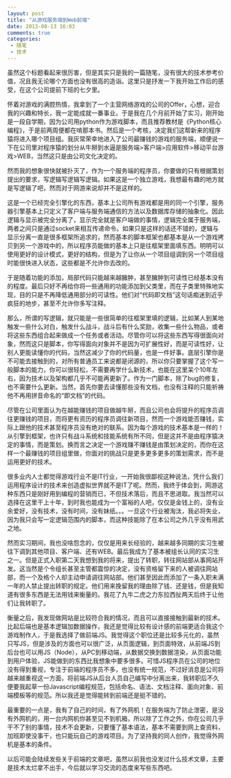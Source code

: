```yaml
---
layout: post
title: "从游戏服务端到Web前端"
date: 2013-08-13 16:03
comments: true
categories:
 - 随笔
 - 技术
---
```


虽然这个标题看起来很厉害，但是其实只是我的一篇随笔，没有很大的技术参考价值，况且我无论哪个方面也没有很高的造诣。这里只是抒发一下我开始工作后的感受，在这个公司提前下班的七夕里。

怀着对游戏的满腔热情，我拿到了一个主营网络游戏的公司的Offer，心想，迎合我的兴趣和特长，我一定能成就一番事业。于是我在几个月前开始了实习，刚开始是一段自学期，因为公司用python作为游戏脚本，而且推荐教材是《Python核心编程》，于是前两周便都在啃那本书。然后是一个考核，决定我们这帮新来的程序猿将进入哪个项目组。我灰常荣幸地进入了公司最赚钱的游戏的服务端，顺便说一下在公司里对程序猿的划分从牛掰到水逼是服务端>客户端>应用软件>移动平台游戏>WEB，当然这只是由公司文化决定的。

<!--more-->

然而我的想象很快就被扑灭了，作为一个服务端的程序员，你要做的只有根据策划提出的要求，写逻辑写逻辑写逻辑。如果这是一个独立游戏，我想最有趣的地方就是写逻辑了吧，然而对于网游来说却并不是这样的。

这是一个已经完全引擎化的东西，基本上公司所有游戏都是用的同一个引擎，服务器引擎基本上只定义了客户端与服务端通信的方法以及数据库存储的抽象化。因此逻辑与显示被完全分离了，显示完全就是客户端做的事情，逻辑完全属于服务端，两者之间只是通过socket来相互传递命令。如果只是这样的话还不错的，逻辑与显示分离一直是很多框架所追求的，然而基本的脚本框架也都基本是从一个游戏拷贝到另一个游戏中的，所以程序员能做的基本上只是往框架里面填东西。明明可以使用更好的设计模式，更好的结构，但是为了让你从一个项目组调到另一个项目组时能很快进入状态，这些都是不允许你去改的。

于是随着功能的添加，局部代码只能越来越臃肿，甚至臃肿到可读性已经基本没有的程度。最后只好不再给你将一些通用的功能添加到父类里，而在子类里特殊地实现，目的只是不再降低通用部分的可读性。他们对“代码即文档”这句话痴迷到近乎疯狂的地步，甚至不允许你多写注释。

那么，所谓的写逻辑，就只能是一些很简单的往框架里填的逻辑，比如某人到某地触发一些什么对白，触发什么战斗，战斗后有什么奖励，收集一些什么物品，或者将这些东西组合起来做成一个任务或者活动。尽管你可以将这些东西写得很面向对象，然而这只是脚本，你写得面向对象并不是因为可扩展性好，而是可读性好，让别人更能读懂你的代码，当然这减少了你的代码量，也是一件好事。底层引擎你是不可能去接触到的，对所有普通员工来说都是闭源的，所以你只要掌握了这个写一般脚本的能力，你可以很轻松，不需要再学什么新技术，也能在这里呆个10年左右，因为技术以及架构都几乎不可能再更新了。作为一门脚本，除了bug的修复，也不需要什么更新。当然，首先你要去读懂那些没有文档，也没有注释的只能祈祷他不再用拼音命名的“即文档”的代码。

尽管在公司里面认为在越能赚钱的项目做越牛掰，而且公司也会将提升的程序员调往更赚钱的项目，而将更有资历的程序员调往新项目，然而一个游戏能否赚钱，实际上跟他的技术甚至程序员没有绝对的联系。因为每个游戏的技术基本是一样的！从引擎到框架，也许只有战斗系统和技能系统有所不同，但是这并不是由程序猿决定的事情，而是策划。换而言之决定一个游戏赚不赚钱是由策划决定的，而你在这样一个最赚钱的项目组里做，你面对的挑战只是更多更多更多的策划需求，而不是运用更好的技术。

很多业内人士都觉得游戏行业不是IT行业，一开始我很鄙视这种说法，凭什么我们运用程序设计的技术来创造虚拟世界就不是IT了呢。然而，我终于体会到，网游这种东西只是刚好用到编程的营销而已，不但技术落后，而且不思进取。我当然可以选择在这里干上十年，到时我也能成为一个富裕的人吧，仅仅是金钱上的，没有业余爱好，没有技术，没有时间，没有妹纸。。。一旦这个行业被淘汰，我必将失业，因为我只会写一定逻辑范围内的脚本，而这种技能除了在本公司之外几乎没有用武之地。

然而实习期间，我也没啥怨念的，仅仅是用来长经验的，越来越多同期的实习生被往下调到其他项目、客户端、还有WEB。最后我成为了基本被组长认同的实习生之一。但是正式入职第二天我想到我的将来，提出了转职，转往网站部从事网站开发。这当然是个令组长甚至主管都震惊的决定，没有资格留下来的人被调往网站部，而一个及格个人却主动申请调往网站部。他们甚至因此而添加了一条入职未满一年的人禁止提出转职的规定。他们用来挽留我的理由除了钱、还是钱，但是我知道有很多东西是无法用钱来衡量的。我花了九牛二虎之力东拉西扯两天后终于让他们让我转职了。

衡量之后，我发现做网站是比较符合我的情况，而且可以直接接触到最新的技术。比起后端也是基本逻辑加数据操作，我还是觉得比较有设计感的前端更适合我这个游戏制作人，于是我选择了做前端JS。我觉得这个职位还是比较多元化的，虽然只写JS，但是涉及的方面也可以很广泛，从页面逻辑，到页面特效，从前端JS到后台也可以用JS（Node），从PC到移动端，从数据交换到数据渲染，从页面功能到用户体验，JS能做到的东西比我想象中要多很多。可惜JS程序员在公司的地位没有得到重视，专注于前端的程序员不多，也没有统一规范，不过好消息是公司将越来越重视这一方面，将前端JS从后台人员自己编写中分离出来，我转职后不久便要我起草一份Javascript编程规范，包括命名、语法、文档注释、面向对象、前端模板等的规范。所以我还是觉得能转到前端还是挺不错的。

最重要的一点是，我有了自己的时间，有了外网机！在服务端为了防止泄密，是没有外网机的，用一台内网机你甚至见不到机箱，所以除了工作之外，你在公司几乎干不了别的事情，技术不会更新，只要懂了基本语法，基本不需要到网上查资料，加班即使没事干，也只能玩自己的游戏项目。为了坚持我的同人创作，我觉得外网机是基本的条件。

以后可能会陆续发些关于前端的文章吧，虽然以前我也没发过什么技术文章，主要是技术太烂拿不出手，今后就以学习交流的态度来写些东西吧。
